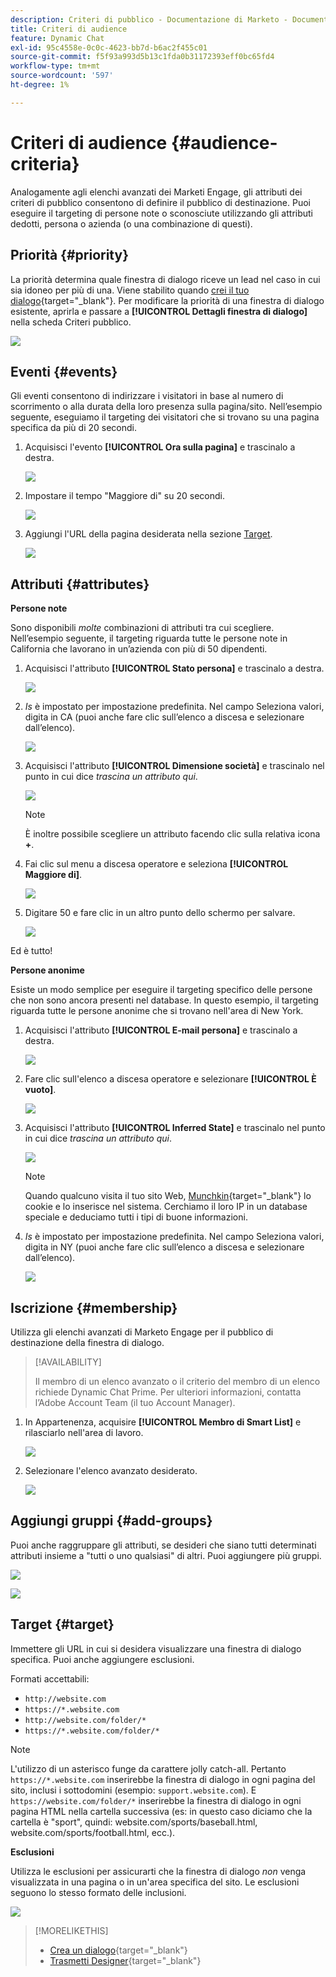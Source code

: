 ```yaml
---
description: Criteri di pubblico - Documentazione di Marketo - Documentazione del prodotto
title: Criteri di audience
feature: Dynamic Chat
exl-id: 95c4558e-0c0c-4623-bb7d-b6ac2f455c01
source-git-commit: f5f93a993d5b13c1fda0b31172393eff0bc65fd4
workflow-type: tm+mt
source-wordcount: '597'
ht-degree: 1%

---
```


# Criteri di audience {#audience-criteria}

Analogamente agli elenchi avanzati dei Marketi Engage, gli attributi dei criteri di pubblico consentono di definire il pubblico di destinazione. Puoi eseguire il targeting di persone note o sconosciute utilizzando gli attributi dedotti, persona o azienda (o una combinazione di questi).

## Priorità {#priority}

La priorità determina quale finestra di dialogo riceve un lead nel caso in cui sia idoneo per più di una. Viene stabilito quando [crei il tuo dialogo](/help/marketo/product-docs/demand-generation/dynamic-chat/automated-chat/create-a-dialogue.md){target="_blank"}. Per modificare la priorità di una finestra di dialogo esistente, aprirla e passare a **[!UICONTROL Dettagli finestra di dialogo]** nella scheda Criteri pubblico.

![](assets/audience-criteria-1.png)

## Eventi {#events}

Gli eventi consentono di indirizzare i visitatori in base al numero di scorrimento o alla durata della loro presenza sulla pagina/sito. Nell’esempio seguente, eseguiamo il targeting dei visitatori che si trovano su una pagina specifica da più di 20 secondi.

1. Acquisisci l&#39;evento **[!UICONTROL Ora sulla pagina]** e trascinalo a destra.

   ![](assets/audience-criteria-3.png)

1. Impostare il tempo &quot;Maggiore di&quot; su 20 secondi.

   ![](assets/audience-criteria-4.png)

1. Aggiungi l&#39;URL della pagina desiderata nella sezione [Target](#target).

   ![](assets/audience-criteria-5.png)

## Attributi {#attributes}

**Persone note**

Sono disponibili _molte_ combinazioni di attributi tra cui scegliere. Nell’esempio seguente, il targeting riguarda tutte le persone note in California che lavorano in un’azienda con più di 50 dipendenti.

1. Acquisisci l&#39;attributo **[!UICONTROL Stato persona]** e trascinalo a destra.

   ![](assets/audience-criteria-7.png)

1. _Is_ è impostato per impostazione predefinita. Nel campo Seleziona valori, digita in CA (puoi anche fare clic sull’elenco a discesa e selezionare dall’elenco).

   ![](assets/audience-criteria-8.png)

1. Acquisisci l&#39;attributo **[!UICONTROL Dimensione società]** e trascinalo nel punto in cui dice _trascina un attributo qui_.

   ![](assets/audience-criteria-9.png)

   >[!NOTE]
   >
   >È inoltre possibile scegliere un attributo facendo clic sulla relativa icona **+**.

1. Fai clic sul menu a discesa operatore e seleziona **[!UICONTROL Maggiore di]**.

   ![](assets/audience-criteria-10.png)

1. Digitare 50 e fare clic in un altro punto dello schermo per salvare.

   ![](assets/audience-criteria-11.png)

Ed è tutto!

**Persone anonime**

Esiste un modo semplice per eseguire il targeting specifico delle persone che non sono ancora presenti nel database. In questo esempio, il targeting riguarda tutte le persone anonime che si trovano nell&#39;area di New York.

1. Acquisisci l&#39;attributo **[!UICONTROL E-mail persona]** e trascinalo a destra.

   ![](assets/audience-criteria-12.png)

1. Fare clic sull&#39;elenco a discesa operatore e selezionare **[!UICONTROL È vuoto]**.

   ![](assets/audience-criteria-13.png)

1. Acquisisci l&#39;attributo **[!UICONTROL Inferred State]** e trascinalo nel punto in cui dice _trascina un attributo qui_.

   ![](assets/audience-criteria-14.png)

   >[!NOTE]
   >
   >Quando qualcuno visita il tuo sito Web, [Munchkin](/help/marketo/product-docs/administration/additional-integrations/add-munchkin-tracking-code-to-your-website.md){target="_blank"} lo cookie e lo inserisce nel sistema. Cerchiamo il loro IP in un database speciale e deduciamo tutti i tipi di buone informazioni.

1. _Is_ è impostato per impostazione predefinita. Nel campo Seleziona valori, digita in NY (puoi anche fare clic sull’elenco a discesa e selezionare dall’elenco).

   ![](assets/audience-criteria-15.png)

## Iscrizione {#membership}

Utilizza gli elenchi avanzati di Marketo Engage per il pubblico di destinazione della finestra di dialogo.

>[!AVAILABILITY]
>
>Il membro di un elenco avanzato o il criterio del membro di un elenco richiede Dynamic Chat Prime. Per ulteriori informazioni, contatta l’Adobe Account Team (il tuo Account Manager).

1. In Appartenenza, acquisire **[!UICONTROL Membro di Smart List]** e rilasciarlo nell&#39;area di lavoro.

   ![](assets/audience-criteria-15a.png)

1. Selezionare l&#39;elenco avanzato desiderato.

   ![](assets/audience-criteria-15b.png)

## Aggiungi gruppi {#add-groups}

Puoi anche raggruppare gli attributi, se desideri che siano tutti determinati attributi insieme a &quot;tutti o uno qualsiasi&quot; di altri. Puoi aggiungere più gruppi.

![](assets/audience-criteria-16.png)

![](assets/audience-criteria-17.png)

## Target {#target}

Immettere gli URL in cui si desidera visualizzare una finestra di dialogo specifica. Puoi anche aggiungere esclusioni.

Formati accettabili:

* `http://website.com`
* `https://*.website.com`
* `http://website.com/folder/*`
* `https://*.website.com/folder/*`

>[!NOTE]
>
>L&#39;utilizzo di un asterisco funge da carattere jolly catch-all. Pertanto `https://*.website.com` inserirebbe la finestra di dialogo in ogni pagina del sito, inclusi i sottodomini (esempio: `support.website.com`). E `https://website.com/folder/*` inserirebbe la finestra di dialogo in ogni pagina HTML nella cartella successiva (es: in questo caso diciamo che la cartella è &quot;sport&quot;, quindi: website.com/sports/baseball.html, website.com/sports/football.html, ecc.).

**Esclusioni**

Utilizza le esclusioni per assicurarti che la finestra di dialogo _non_ venga visualizzata in una pagina o in un&#39;area specifica del sito. Le esclusioni seguono lo stesso formato delle inclusioni.

![](assets/audience-criteria-18.png)

>[!MORELIKETHIS]
>
>* [Crea un dialogo](/help/marketo/product-docs/demand-generation/dynamic-chat/automated-chat/create-a-dialogue.md){target="_blank"}
>* [Trasmetti Designer](/help/marketo/product-docs/demand-generation/dynamic-chat/automated-chat/stream-designer.md){target="_blank"}
